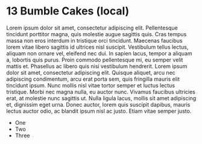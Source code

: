 # 13 Bumble Cakes (local)

Lorem ipsum dolor sit amet, consectetur adipiscing elit. Pellentesque tincidunt porttitor magna, quis molestie augue sagittis quis. Cras tempus massa non eros interdum in tristique orci tincidunt. Maecenas faucibus lorem vitae libero sagittis id ultrices nisl suscipit. Vestibulum tellus lectus, aliquam non ornare vel, eleifend nec dui. In sapien lacus, tempor a aliquam a, lobortis quis purus. Proin commodo pellentesque mi, eu semper velit mattis et. Phasellus ac libero quis nisi vestibulum hendrerit. Lorem ipsum dolor sit amet, consectetur adipiscing elit. Quisque aliquet, arcu nec adipiscing condimentum, arcu erat porta sem, quis fringilla mauris elit tincidunt ipsum. Nunc mollis nisl vitae tortor semper et luctus lectus tristique. Morbi nec magna nulla, eu auctor nunc. Vivamus faucibus ultricies erat, at molestie nunc sagittis ut. Nulla ligula lacus, mollis sit amet adipiscing et, dignissim eget urna. Donec auctor, lorem quis suscipit dapibus, mauris lectus auctor odio, ac blandit ipsum nisl ac justo. Etiam vitae semper justo.

* One
* Two
* Three